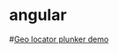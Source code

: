 # angular

#<a href="https://plnkr.co/edit/cIsnAq52yCU6jOXNGt7O?p=preview">Geo locator plunker demo</a>